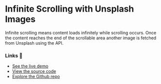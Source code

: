 # Infinite Scrolling with Unsplash Images

Infinite scrolling means content loads infinitely while scrolling occurs. Once the content reaches the end of the scrollable area another image is fetched from Unsplash using the API.

### Links 🔗
- [See the live demo](https://js-infinite-scrolling-with-unsplash-api.rjlevy.repl.co/)
- [View the source code](https://repl.it/@rjlevy/js-infinite-scrolling-with-unsplash-api)
- [Explore the Github repo](https://github.com/rolandjlevy/js-infinite-scrolling-with-unsplash-api)